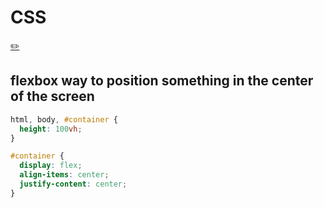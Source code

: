 # CSS
[✏️](https://github.com/meleu/my-notes/edit/master/css.md)

## flexbox way to position something in the center of the screen

```css
html, body, #container {
  height: 100vh;
}

#container {
  display: flex;
  align-items: center;
  justify-content: center;
}
```
